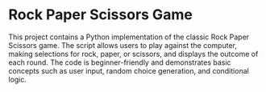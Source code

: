 # Rock Paper Scissors Game

This project contains a Python implementation of the classic Rock Paper Scissors game. The script allows users to play against the computer, making selections for rock, paper, or scissors, and displays the outcome of each round. The code is beginner-friendly and demonstrates basic concepts such as user input, random choice generation, and conditional logic.